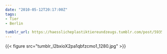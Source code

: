 ```yaml
---
date: "2010-05-12T20:17:00Z"
tags:
- Tier
- Berlin

tumblr_url: https://haesslicheplastiktiereundzeugs.tumblr.com/post/593560164
---
```

{{< figure src="tumblr_l2bxioX2pa1qbfzcmo1_1280.jpg" >}}
